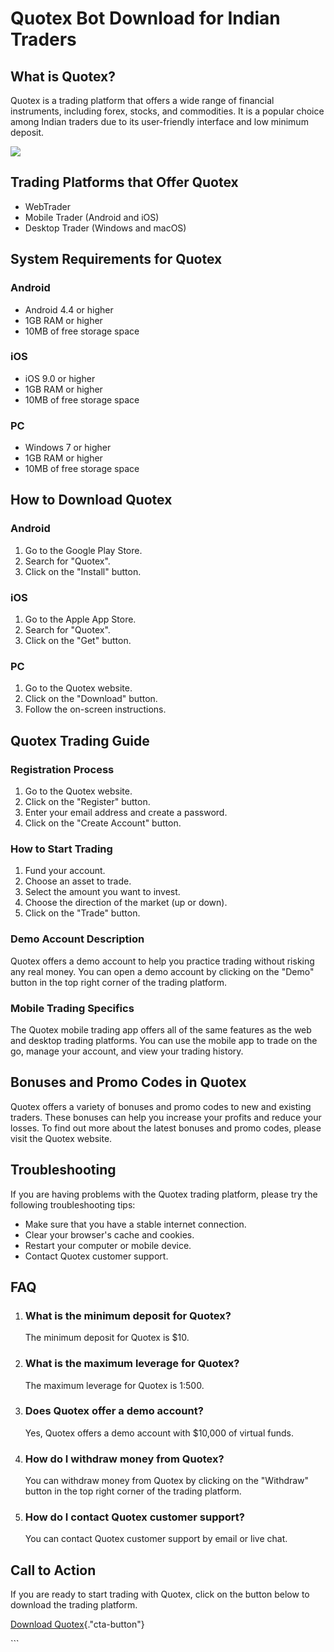 # Quotex Bot Download for Indian Traders

## What is Quotex?

Quotex is a trading platform that offers a wide range of financial
instruments, including forex, stocks, and commodities. It is a popular
choice among Indian traders due to its user-friendly interface and low
minimum deposit.

[![](https://static.quotex.io/files/4_en/300_250.jpg)](https://traff.sbs/brokerqxlid)

## Trading Platforms that Offer Quotex

-   WebTrader
-   Mobile Trader (Android and iOS)
-   Desktop Trader (Windows and macOS)

## System Requirements for Quotex

### Android

-   Android 4.4 or higher
-   1GB RAM or higher
-   10MB of free storage space

### iOS

-   iOS 9.0 or higher
-   1GB RAM or higher
-   10MB of free storage space

### PC

-   Windows 7 or higher
-   1GB RAM or higher
-   10MB of free storage space

## How to Download Quotex

### Android

1.  Go to the Google Play Store.
2.  Search for "Quotex".
3.  Click on the "Install" button.

### iOS

1.  Go to the Apple App Store.
2.  Search for "Quotex".
3.  Click on the "Get" button.

### PC

1.  Go to the Quotex website.
2.  Click on the "Download" button.
3.  Follow the on-screen instructions.

## Quotex Trading Guide

### Registration Process

1.  Go to the Quotex website.
2.  Click on the "Register" button.
3.  Enter your email address and create a password.
4.  Click on the "Create Account" button.

### How to Start Trading

1.  Fund your account.
2.  Choose an asset to trade.
3.  Select the amount you want to invest.
4.  Choose the direction of the market (up or down).
5.  Click on the "Trade" button.

### Demo Account Description

Quotex offers a demo account to help you practice trading without
risking any real money. You can open a demo account by clicking on the
"Demo" button in the top right corner of the trading platform.

### Mobile Trading Specifics

The Quotex mobile trading app offers all of the same features as the web
and desktop trading platforms. You can use the mobile app to trade on
the go, manage your account, and view your trading history.

## Bonuses and Promo Codes in Quotex

Quotex offers a variety of bonuses and promo codes to new and existing
traders. These bonuses can help you increase your profits and reduce
your losses. To find out more about the latest bonuses and promo codes,
please visit the Quotex website.

## Troubleshooting

If you are having problems with the Quotex trading platform, please try
the following troubleshooting tips:

-   Make sure that you have a stable internet connection.
-   Clear your browser\'s cache and cookies.
-   Restart your computer or mobile device.
-   Contact Quotex customer support.

## FAQ

1.  ### What is the minimum deposit for Quotex?

    The minimum deposit for Quotex is \$10.

2.  ### What is the maximum leverage for Quotex?

    The maximum leverage for Quotex is 1:500.

3.  ### Does Quotex offer a demo account?

    Yes, Quotex offers a demo account with \$10,000 of virtual funds.

4.  ### How do I withdraw money from Quotex?

    You can withdraw money from Quotex by clicking on the
    "Withdraw" button in the top right corner of the trading
    platform.

5.  ### How do I contact Quotex customer support?

    You can contact Quotex customer support by email or live chat.

## Call to Action

If you are ready to start trading with Quotex, click on the button below
to download the trading platform.

[Download
Quotex](\%22https://traff.sbs/brokerqxlid\%22){."cta-button"}

\`\`\`

